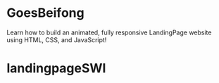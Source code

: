 # GoesBeifong
Learn how to build an animated, fully responsive LandingPage website using HTML, CSS, and JavaScript!
# landingpageSWI
